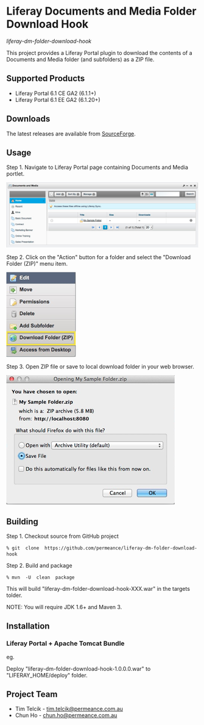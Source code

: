 # Liferay Documents and Media Folder Download Hook

*liferay-dm-folder-download-hook*

This project provides a Liferay Portal plugin to download the contents of a Documents and Media folder (and subfolders) as a ZIP file.


## Supported Products

* Liferay Portal 6.1 CE GA2 (6.1.1+)
* Liferay Portal 6.1 EE GA2 (6.1.20+)


## Downloads

The latest releases are available from [SourceForge](https://sourceforge.net/projects/permeance-apps/files/liferay-documents-and-media-downloader/ "Documents and Media Downloader").


## Usage

Step 1. Navigate to Liferay Portal page containing Documents and Media portlet.

![Documents and Media Portlet](/docs/images/dm-portlet-20130209.png "Documents an Media Portlet")

Step 2. Click on the "Action" button for a folder and select the "Download Folder (ZIP)" menu item.

![Documents and Media Folder Action Menu](/docs/images/dm-folder-action-menu-20130131-annot.png "Documents an Media Folder Action Menu")

Step 3. Open ZIP file or save to local download folder in your web browser.

![Firefox Download File Dialog](/docs/images/firefox-download-file-dialog-20130209.png "Firefox Download File Dialog")


## Building

Step 1. Checkout source from GitHub project

    % git  clone  https://github.com/permeance/liferay-dm-folder-download-hook

Step 2. Build and package

    % mvn  -U  clean  package

This will build "liferay-dm-folder-download-hook-XXX.war" in the targets tolder.

NOTE: You will require JDK 1.6+ and Maven 3.


## Installation

### Liferay Portal + Apache Tomcat Bundle

eg.

Deploy "liferay-dm-folder-download-hook-1.0.0.0.war" to "LIFERAY_HOME/deploy" folder.


## Project Team

* Tim Telcik - tim.telcik@permeance.com.au
* Chun Ho - chun.ho@permeance.com.au

